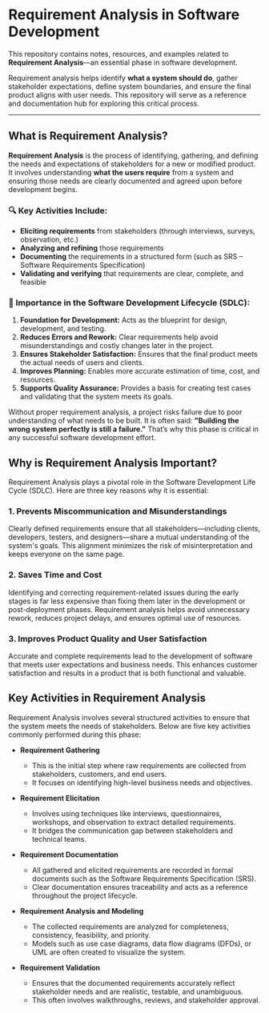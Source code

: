 # Requirement Analysis in Software Development

This repository contains notes, resources, and examples related to **Requirement Analysis**—an essential phase in software development. 

Requirement analysis helps identify **what a system should do**, gather stakeholder expectations, define system boundaries, and ensure the final product aligns with user needs. This repository will serve as a reference and documentation hub for exploring this critical process.

---

## What is Requirement Analysis?

**Requirement Analysis** is the process of identifying, gathering, and defining the needs and expectations of stakeholders for a new or modified product. It involves understanding **what the users require** from a system and ensuring those needs are clearly documented and agreed upon before development begins.

### 🔍 Key Activities Include:
- **Eliciting requirements** from stakeholders (through interviews, surveys, observation, etc.)
- **Analyzing and refining** those requirements
- **Documenting** the requirements in a structured form (such as SRS – Software Requirements Specification)
- **Validating and verifying** that requirements are clear, complete, and feasible

### 📌 Importance in the Software Development Lifecycle (SDLC):
1. **Foundation for Development:** Acts as the blueprint for design, development, and testing.
2. **Reduces Errors and Rework:** Clear requirements help avoid misunderstandings and costly changes later in the project.
3. **Ensures Stakeholder Satisfaction:** Ensures that the final product meets the actual needs of users and clients.
4. **Improves Planning:** Enables more accurate estimation of time, cost, and resources.
5. **Supports Quality Assurance:** Provides a basis for creating test cases and validating that the system meets its goals.

Without proper requirement analysis, a project risks failure due to poor understanding of what needs to be built. It is often said: **"Building the wrong system perfectly is still a failure."** That’s why this phase is critical in any successful software development effort.
## Why is Requirement Analysis Important?

Requirement Analysis plays a pivotal role in the Software Development Life Cycle (SDLC). Here are three key reasons why it is essential:

### 1. Prevents Miscommunication and Misunderstandings
Clearly defined requirements ensure that all stakeholders—including clients, developers, testers, and designers—share a mutual understanding of the system's goals. This alignment minimizes the risk of misinterpretation and keeps everyone on the same page.

### 2. Saves Time and Cost
Identifying and correcting requirement-related issues during the early stages is far less expensive than fixing them later in the development or post-deployment phases. Requirement analysis helps avoid unnecessary rework, reduces project delays, and ensures optimal use of resources.

### 3. Improves Product Quality and User Satisfaction
Accurate and complete requirements lead to the development of software that meets user expectations and business needs. This enhances customer satisfaction and results in a product that is both functional and valuable.
## Key Activities in Requirement Analysis

Requirement Analysis involves several structured activities to ensure that the system meets the needs of stakeholders. Below are five key activities commonly performed during this phase:

- **Requirement Gathering**
  - This is the initial step where raw requirements are collected from stakeholders, customers, and end users.
  - It focuses on identifying high-level business needs and objectives.

- **Requirement Elicitation**
  - Involves using techniques like interviews, questionnaires, workshops, and observation to extract detailed requirements.
  - It bridges the communication gap between stakeholders and technical teams.

- **Requirement Documentation**
  - All gathered and elicited requirements are recorded in formal documents such as the Software Requirements Specification (SRS).
  - Clear documentation ensures traceability and acts as a reference throughout the project lifecycle.

- **Requirement Analysis and Modeling**
  - The collected requirements are analyzed for completeness, consistency, feasibility, and priority.
  - Models such as use case diagrams, data flow diagrams (DFDs), or UML are often created to visualize the system.

- **Requirement Validation**
  - Ensures that the documented requirements accurately reflect stakeholder needs and are realistic, testable, and unambiguous.
  - This often involves walkthroughs, reviews, and stakeholder approval.


